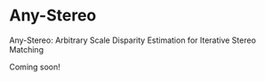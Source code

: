 # Any-Stereo
Any-Stereo: Arbitrary Scale Disparity Estimation for Iterative Stereo Matching


Coming soon!
